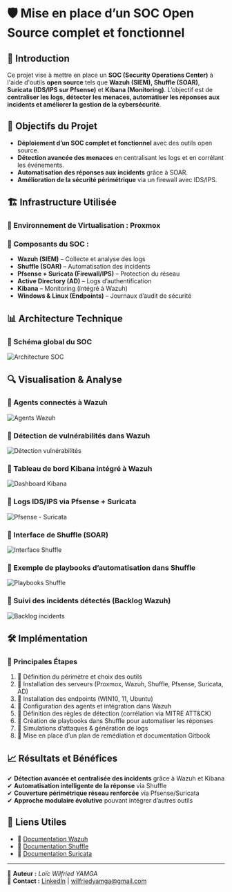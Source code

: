 # 🛡️ Mise en place d’un SOC Open Source complet et fonctionnel

## 📌 Introduction
Ce projet vise à mettre en place un **SOC (Security Operations Center)** à l'aide d'outils **open source** tels que **Wazuh (SIEM), Shuffle (SOAR)**, **Suricata (IDS/IPS sur Pfsense)** et **Kibana (Monitoring)**. L’objectif est de **centraliser les logs, détecter les menaces, automatiser les réponses aux incidents et améliorer la gestion de la cybersécurité**.

## 🚀 Objectifs du Projet
- **Déploiement d’un SOC complet et fonctionnel** avec des outils open source.
- **Détection avancée des menaces** en centralisant les logs et en corrélant les événements.
- **Automatisation des réponses aux incidents** grâce à SOAR.
- **Amélioration de la sécurité périmétrique** via un firewall avec IDS/IPS.

## 🏗️ Infrastructure Utilisée
### 🔹 Environnement de Virtualisation : **Proxmox**
### 🔹 Composants du SOC :
- **Wazuh (SIEM)** – Collecte et analyse des logs
- **Shuffle (SOAR)** – Automatisation des incidents
- **Pfsense + Suricata (Firewall/IPS)** – Protection du réseau
- **Active Directory (AD)** – Logs d’authentification
- **Kibana** – Monitoring (intégré à Wazuh)
- **Windows & Linux (Endpoints)** – Journaux d’audit de sécurité

## 📊 Architecture Technique

### 🔸 Schéma global du SOC
![Architecture SOC](./captures/Architecture_SOC.png)

## 🔍 Visualisation & Analyse

### 🔸 Agents connectés à Wazuh
![Agents Wazuh](./captures/Agents_Wazuh.png)

### 🔸 Détection de vulnérabilités dans Wazuh
![Détection vulnérabilités](./captures/Vulerabilies-Detection(WAZUH).png)

### 🔸 Tableau de bord Kibana intégré à Wazuh
![Dashboard Kibana](./captures/Dashboard_Kibana.png)

### 🔸 Logs IDS/IPS via Pfsense + Suricata
![Pfsense - Suricata](./captures/Pfsense(suricata).png)

### 🔸 Interface de Shuffle (SOAR)
![Interface Shuffle](./captures/Shuffle(SOAR).png)

### 🔸 Exemple de playbooks d’automatisation dans Shuffle
![Playbooks Shuffle](./captures/SOAR-Playbooks(Shuffle).png)

### 🔸 Suivi des incidents détectés (Backlog Wazuh)
![Backlog incidents](./captures/Backlog_Incidents(Wazuh).png)

## 🛠️ Implémentation

### 🔹 Principales Étapes
1. 📌 Définition du périmètre et choix des outils
2. 📌 Installation des serveurs (Proxmox, Wazuh, Shuffle, Pfsense, Suricata, AD)
3. 📌 Installation des endpoints (WIN10, 11, Ubuntu)
4. 📌 Configuration des agents et intégration dans Wazuh
5. 📌 Définition des règles de détection (corrélation via MITRE ATT&CK)
6. 📌 Création de playbooks dans Shuffle pour automatiser les réponses
7. 📌 Simulations d’attaques & génération de logs
8. 📌 Mise en place d’un plan de remédiation et documentation Gitbook

## 📈 Résultats et Bénéfices

✔ **Détection avancée et centralisée des incidents** grâce à Wazuh et Kibana  
✔ **Automatisation intelligente de la réponse** via Shuffle  
✔ **Couverture périmétrique réseau renforcée** via Pfsense/Suricata  
✔ **Approche modulaire évolutive** pouvant intégrer d’autres outils

## 🔗 Liens Utiles
- 📖 [Documentation Wazuh](https://documentation.wazuh.com/)
- 📖 [Documentation Shuffle](https://shuffler.io/docs)
- 📖 [Documentation Suricata](https://suricata.io/documentation/)

---

📌 **Auteur :** *Loïc Wilfried YAMGA*  
📌 **Contact :** [LinkedIn](https://www.linkedin.com/in/loïc-yamga) | wilfriedyamga@gmail.com
